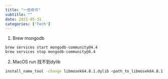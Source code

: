 ```yaml
---
title: "一些命令"
subtitle: ""
date: 2021-05-31
categories: ['Tech']
---
```


1. Brew mongodb

```shell
brew services start mongodb-community@4.4
brew services stop mongodb-community@4.4
```

2. MacOS run 找不到dylib

```bash
install_name_tool -change libmosek64.8.1.dylib <path_to_libmosek64.8.1.dylib>
```

